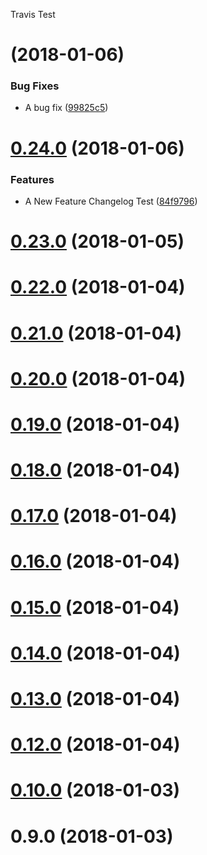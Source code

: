 <a name="">Travis Test</a>
#  (2018-01-06)


### Bug Fixes

* A bug fix ([99825c5](https://github.com/tkhr-sait/travis-test/commit/99825c5))



<a name="0.24.0"></a>
# [0.24.0](https://github.com/tkhr-sait/travis-test/compare/0.23.0...0.24.0) (2018-01-06)


### Features

* A New Feature Changelog Test ([84f9796](https://github.com/tkhr-sait/travis-test/commit/84f9796))



<a name="0.23.0"></a>
# [0.23.0](https://github.com/tkhr-sait/travis-test/compare/0.22.0...0.23.0) (2018-01-05)



<a name="0.22.0"></a>
# [0.22.0](https://github.com/tkhr-sait/travis-test/compare/0.21.0...0.22.0) (2018-01-04)



<a name="0.21.0"></a>
# [0.21.0](https://github.com/tkhr-sait/travis-test/compare/0.20.0...0.21.0) (2018-01-04)



<a name="0.20.0"></a>
# [0.20.0](https://github.com/tkhr-sait/travis-test/compare/0.19.0...0.20.0) (2018-01-04)



<a name="0.19.0"></a>
# [0.19.0](https://github.com/tkhr-sait/travis-test/compare/0.18.0...0.19.0) (2018-01-04)



<a name="0.18.0"></a>
# [0.18.0](https://github.com/tkhr-sait/travis-test/compare/0.17.0...0.18.0) (2018-01-04)



<a name="0.17.0"></a>
# [0.17.0](https://github.com/tkhr-sait/travis-test/compare/0.16.0...0.17.0) (2018-01-04)



<a name="0.16.0"></a>
# [0.16.0](https://github.com/tkhr-sait/travis-test/compare/0.15.0...0.16.0) (2018-01-04)



<a name="0.15.0"></a>
# [0.15.0](https://github.com/tkhr-sait/travis-test/compare/0.14.0...0.15.0) (2018-01-04)



<a name="0.14.0"></a>
# [0.14.0](https://github.com/tkhr-sait/travis-test/compare/0.13.0...0.14.0) (2018-01-04)



<a name="0.13.0"></a>
# [0.13.0](https://github.com/tkhr-sait/travis-test/compare/0.12.0...0.13.0) (2018-01-04)



<a name="0.12.0"></a>
# [0.12.0](https://github.com/tkhr-sait/travis-test/compare/0.11.0...0.12.0) (2018-01-04)



<a name="0.10.0"></a>
# [0.10.0](https://github.com/tkhr-sait/travis-test/compare/0.9.0...0.10.0) (2018-01-03)



<a name="0.9.0"></a>
# 0.9.0 (2018-01-03)



